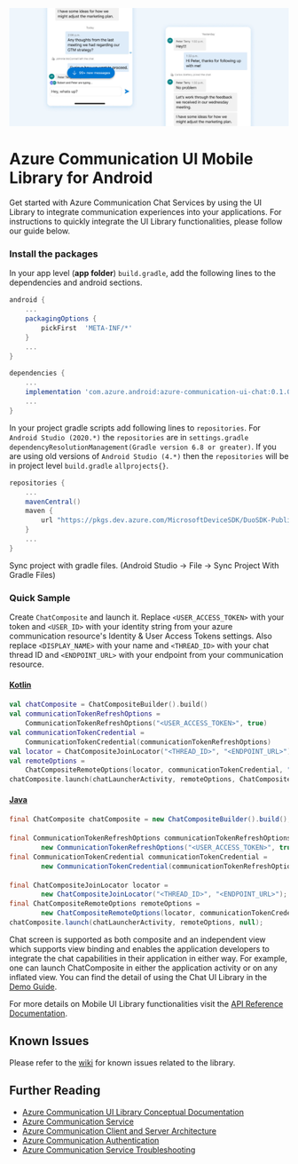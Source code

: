 ![Hero Image](../../docs/media/mobile-ui-library-chat-hero-image.png)

# Azure Communication UI Mobile Library for Android

Get started with Azure Communication Chat Services by using the UI Library to integrate communication experiences into your applications. For instructions to quickly integrate the UI Library functionalities, please follow our guide below.


### Install the packages

In your app level (**app folder**) `build.gradle`, add the following lines to the dependencies and android sections.

```groovy
android {
    ...
    packagingOptions {
        pickFirst  'META-INF/*'
    }
    ...
}
```

```groovy
dependencies {
    ...
    implementation 'com.azure.android:azure-communication-ui-chat:0.1.0'
    ...
}
```

In your project gradle scripts add following lines to `repositories`. For `Android Studio (2020.*)` the `repositories` are in `settings.gradle` `dependencyResolutionManagement(Gradle version 6.8 or greater)`. If you are using old versions of `Android Studio (4.*)` then the `repositories` will be in project level `build.gradle` `allprojects{}`.

```groovy
repositories {
    ...
    mavenCentral()
    maven {
        url "https://pkgs.dev.azure.com/MicrosoftDeviceSDK/DuoSDK-Public/_packaging/Duo-SDK-Feed/maven/v1"
    }
    ...
}
```
Sync project with gradle files. (Android Studio -> File -> Sync Project With Gradle Files)


### Quick Sample 

Create `ChatComposite` and launch it. Replace `<USER_ACCESS_TOKEN>` with your token and `<USER_ID>` with your identity string from your azure communication resource's Identity & User Access Tokens settings. Also replace `<DISPLAY_NAME>` with your name and `<THREAD_ID>` with your chat thread ID and `<ENDPOINT_URL>` with your endpoint from your communication resource.

#### [Kotlin](#tab/kotlin)

```kotlin
val chatComposite = ChatCompositeBuilder().build()
val communicationTokenRefreshOptions =
    CommunicationTokenRefreshOptions("<USER_ACCESS_TOKEN>", true)
val communicationTokenCredential =
    CommunicationTokenCredential(communicationTokenRefreshOptions)
val locator = ChatCompositeJoinLocator("<THREAD_ID>", "<ENDPOINT_URL>")
val remoteOptions =
    ChatCompositeRemoteOptions(locator, communicationTokenCredential, "<USER_ID>", "<DISPLAY_NAME>")
chatComposite.launch(chatLauncherActivity, remoteOptions, ChatCompositeLocalOptions())
```

#### [Java](#tab/java)

```java
final ChatComposite chatComposite = new ChatCompositeBuilder().build();

final CommunicationTokenRefreshOptions communicationTokenRefreshOptions =
        new CommunicationTokenRefreshOptions("<USER_ACCESS_TOKEN>", true);
final CommunicationTokenCredential communicationTokenCredential =
        new CommunicationTokenCredential(communicationTokenRefreshOptions);

final ChatCompositeJoinLocator locator =
        new ChatCompositeJoinLocator("<THREAD_ID>", "<ENDPOINT_URL>");
final ChatCompositeRemoteOptions remoteOptions =
        new ChatCompositeRemoteOptions(locator, communicationTokenCredential, "<USER_ID>", "<DISPLAY_NAME>");
chatComposite.launch(chatLauncherActivity, remoteOptions, null);
```

Chat screen is supported as both composite and an independent view which supports view binding and enables the application developers to integrate the chat capabilities in their application in either way. For example, one can launch ChatComposite in either the application activity or on any inflated view. You can find the detail of using the Chat UI Library in the [Demo Guide](../../azure-communication-ui/demo-app/).

For more details on Mobile UI Library functionalities visit the [API Reference Documentation](https://azure.github.io/azure-sdk-for-android/azure-communication-mobileui/index.html). 


## Known Issues

Please refer to the [wiki](https://github.com/Azure/communication-ui-library-android/wiki/Known-Issues) for known issues related to the library.

## Further Reading

* [Azure Communication UI Library Conceptual Documentation](https://docs.microsoft.com/azure/communication-services/concepts/ui-framework/ui-sdk-overview)
* [Azure Communication Service](https://docs.microsoft.com/en-us/azure/communication-services/overview)
* [Azure Communication Client and Server Architecture](https://docs.microsoft.com/en-us/azure/communication-services/concepts/client-and-server-architecture)
* [Azure Communication Authentication](https://docs.microsoft.com/en-us/azure/communication-services/concepts/authentication)
* [Azure Communication Service Troubleshooting](https://docs.microsoft.com/en-us/azure/communication-services/concepts/troubleshooting-info)
